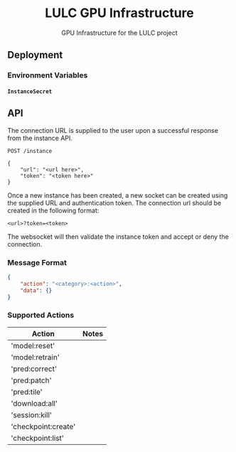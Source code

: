<h1 align=center>LULC GPU Infrastructure</h1>

<p align=center>GPU Infrastructure for the LULC project</p>

## Deployment

### Environment Variables

#### `InstanceSecret`



## API

The connection URL is supplied to the user upon a successful response from the instance API.

```
POST /instance

{
    "url": "<url here>",
    "token": "<token here>"
}
```

Once a new instance has been created, a new socket can be created using the supplied URL and
authentication token. The connection url should be created in the following format:

```
<url>?token=<token>
```

The websocket will then validate the instance token and accept or deny the connection.

### Message Format

```json
{
    "action": "<category>:<action>",
    "data": {}
}
```

### Supported Actions

| Action                | Notes |
| --------------------- | ----- |
| 'model:reset'         |       |
| 'model:retrain'       |       |
| 'pred:correct'        |       |
| 'pred:patch'          |       |
| 'pred:tile'           |       |
| 'download:all'        |       |
| 'session:kill'        |       |
| 'checkpoint:create'   |       |
| 'checkpoint:list'     |       |
